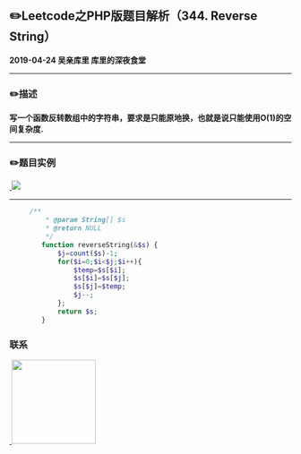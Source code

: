 ## :pencil2:Leetcode之PHP版题目解析（344. Reverse String）
**2019-04-24 吴亲库里 库里的深夜食堂**
****
### :pencil2:描述
 **写一个函数反转数组中的字符串，要求是只能原地换，也就是说只能使用O(1)的空间复杂度.**
****
### :pencil2:题目实例
<a href="https://github.com/wuqinqiang/">
​    <img src="https://github.com/wuqinqiang/Lettcode-php/blob/master/images/344.png">
</a> 

****

```php
     /**
         * @param String[] $s
         * @return NULL
         */
        function reverseString(&$s) {
            $j=count($s)-1;
            for($i=0;$i<$j;$i++){
                $temp=$s[$i];
                $s[$i]=$s[$j];
                $s[$j]=$temp;
                $j--;
            }; 
            return $s;
        }
```

### 联系

<a href="https://github.com/wuqinqiang/">
​    <img src="https://github.com/wuqinqiang/Lettcode-php/blob/master/qrcode_for_gh_c194f9d4cdb1_430.jpg" width="150px" height="150px">
</a> 
   
    
    
    

